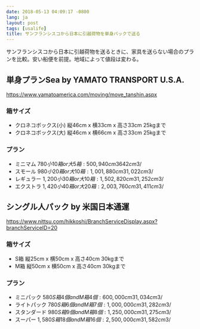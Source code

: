 ```yaml
---
date: 2018-05-13 04:09:17 -0800
lang: ja
layout: post
tags: [usalife]
title: サンフランシスコから日本に引越荷物を単身パックで送る
---
```

サンフランシスコから日本に引越荷物を送るときに、家具を送らない場合のプランを比較。安い船便を前提。地域によって値段は変わる。

## 単身プランSea by YAMATO TRANSPORT U.S.A.

https://www.yamatoamerica.com/moving/move_tanshin.aspx

### 箱サイズ

- クロネコボックス(小) 縦46cm x 横33cm x 高さ33cm 25kgまで
- クロネコボックス(大) 縦46cm x 横66cm x 高さ33cm 25kgまで

### プラン

- ミニマム $780 小10箱 or 大5箱: 500,940cm3 642cm3/$
- スモール $980 小20箱 or 大10箱: 1,001,880cm3 1,022cm3/$
- レギュラー $1,200 小30箱 or 大10箱: 1,502,820cm3 1,252cm3/$
- エクストラ $1,420 小40箱 or 大20箱: 2,003,760cm3 1,411cm3/$

## シングル人パック by 米国日本通運

https://www.nittsu.com/hikkoshi/BranchServiceDisplay.aspx?branchServiceID=20

### 箱サイズ

- S箱 縦25cm x 横50cm x 高さ40cm 30kgまで
- M箱 縦50cm x 横50cm x 高さ40cm 30kgまで

### プラン

- ミニパック $580 S箱4個 and M箱4個: 600,000cm3 1,034cm3/$
- ライトパック $780 S箱6個 and M箱7個: 1,000,000cm3 1,282cm3/$
- スタンダード $980 S箱9個 and M箱8個: 1,250,000cm3 1,275cm3/$
- スーパー $1,580 S箱18個 and M箱16個: 2,500,000cm3 1,582cm3/$
